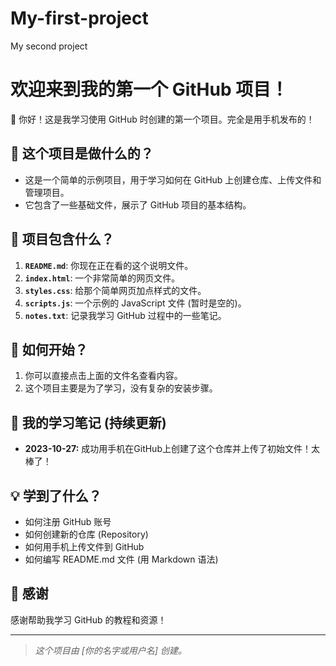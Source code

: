 # My-first-project
My second project
# 欢迎来到我的第一个 GitHub 项目！

👋 你好！这是我学习使用 GitHub 时创建的第一个项目。完全是用手机发布的！

## 🎯 这个项目是做什么的？
*   这是一个简单的示例项目，用于学习如何在 GitHub 上创建仓库、上传文件和管理项目。
*   它包含了一些基础文件，展示了 GitHub 项目的基本结构。

## 📂 项目包含什么？
1.  **`README.md`**: 你现在正在看的这个说明文件。
2.  **`index.html`**: 一个非常简单的网页文件。
3.  **`styles.css`**: 给那个简单网页加点样式的文件。
4.  **`scripts.js`**: 一个示例的 JavaScript 文件 (暂时是空的)。
5.  **`notes.txt`**: 记录我学习 GitHub 过程中的一些笔记。

## 🚀 如何开始？
1.  你可以直接点击上面的文件名查看内容。
2.  这个项目主要是为了学习，没有复杂的安装步骤。

## 📝 我的学习笔记 (持续更新)
*   **2023-10-27:** 成功用手机在GitHub上创建了这个仓库并上传了初始文件！太棒了！

## 💡 学到了什么？
*   如何注册 GitHub 账号
*   如何创建新的仓库 (Repository)
*   如何用手机上传文件到 GitHub
*   如何编写 README.md 文件 (用 Markdown 语法)

## 🙏 感谢
感谢帮助我学习 GitHub 的教程和资源！

---
> *这个项目由 [你的名字或用户名] 创建。*
